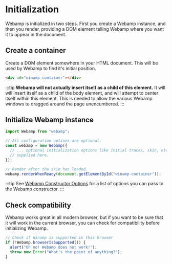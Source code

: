 # Initialization

Webamp is initialized in two steps. First you create a Webamp instance, and then you render, providing a DOM element telling Webamp where you want it to appear in the document.

## Create a container

Create a DOM element somewhere in your HTML document. This will be used by Webamp to find it's initial position.

```html
<div id="winamp-container"></div>
```

:::tip
**Webamp will not actually insert itself as a child of this element.** It will will insert itself as a child of the body element, and will attempt to center itself within this element. This is needed to allow the various Webamp windows to dragged around the page unencumbered.
:::

## Initialize Webamp instance

```ts
import Webamp from "webamp";

// All configuration options are optional.
const webamp = new Webamp({
  // ... optional initialization options like initial tracks, skin, etc. can be
  // supplied here.
});

// Render after the skin has loaded.
webamp.renderWhenReady(document.getElementById("winamp-container"));
```

:::tip
See [Webamp Constructor Options](./API/02_webamp-constructor.md) for a list of options you can pass to the Webamp constructor.
:::

## Check compatibility

Webamp works great in all modern browser, but if you want to be sure that it will work in the current browser, you can check for compatibility before initializing Webamp.

```typescript
// Check if Winamp is supported in this browser
if (!Webamp.browserIsSupported()) {
  alert("Oh no! Webamp does not work!");
  throw new Error("What's the point of anything?");
}
```
